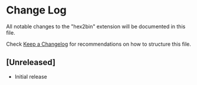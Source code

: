 # Change Log

All notable changes to the "hex2bin" extension will be documented in this file.

Check [Keep a Changelog](http://keepachangelog.com/) for recommendations on how to structure this file.

## [Unreleased]

- Initial release